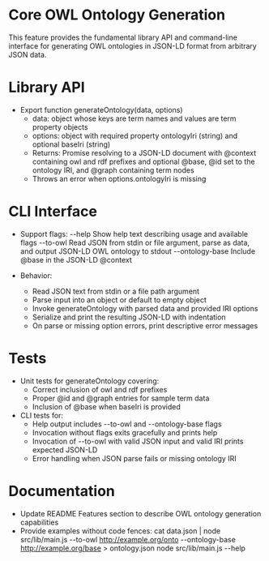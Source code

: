 # Core OWL Ontology Generation

This feature provides the fundamental library API and command-line interface for generating OWL ontologies in JSON-LD format from arbitrary JSON data.

# Library API

- Export function generateOntology(data, options)
  - data: object whose keys are term names and values are term property objects
  - options: object with required property ontologyIri (string) and optional baseIri (string)
  - Returns: Promise resolving to a JSON-LD document with @context containing owl and rdf prefixes and optional @base, @id set to the ontology IRI, and @graph containing term nodes
  - Throws an error when options.ontologyIri is missing

# CLI Interface

- Support flags:
  --help              Show help text describing usage and available flags
  --to-owl <IRI>      Read JSON from stdin or file argument, parse as data, and output JSON-LD OWL ontology to stdout
  --ontology-base <IRI>  Include @base in the JSON-LD @context

- Behavior:
  - Read JSON text from stdin or a file path argument
  - Parse input into an object or default to empty object
  - Invoke generateOntology with parsed data and provided IRI options
  - Serialize and print the resulting JSON-LD with indentation
  - On parse or missing option errors, print descriptive error messages

# Tests

- Unit tests for generateOntology covering:
  - Correct inclusion of owl and rdf prefixes
  - Proper @id and @graph entries for sample term data
  - Inclusion of @base when baseIri is provided
- CLI tests for:
  - Help output includes --to-owl and --ontology-base flags
  - Invocation without flags exits gracefully and prints help
  - Invocation of --to-owl with valid JSON input and valid IRI prints expected JSON-LD
  - Error handling when JSON parse fails or missing ontology IRI

# Documentation

- Update README Features section to describe OWL ontology generation capabilities
- Provide examples without code fences:
  cat data.json | node src/lib/main.js --to-owl http://example.org/onto --ontology-base http://example.org/base > ontology.json
  node src/lib/main.js --help
